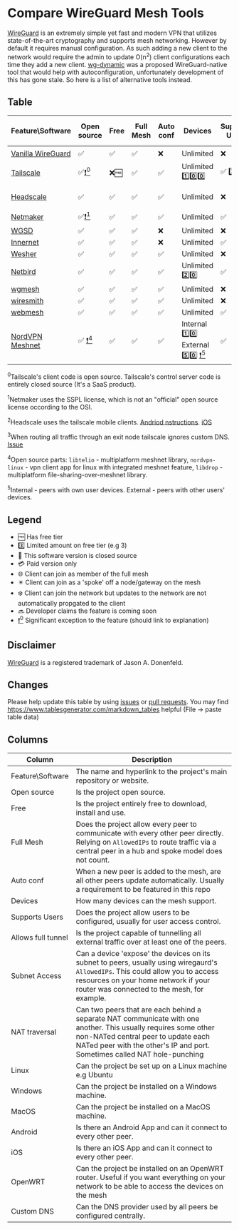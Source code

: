 # Compare WireGuard Mesh Tools
[WireGuard](https://wireguard.com/) is an extremely simple yet fast and modern VPN that utilizes state-of-the-art cryptography and supports mesh networking. However by default it requires manual configuration. As such adding a new client to the network would require the admin to update O(n<sup>2</sup>) client configurations each time they add a new client. [wg-dynamic](https://git.zx2c4.com/wg-dynamic/about/docs/idea.md) was a proposed WireGuard-native tool that would help with autoconfiguration, unfortunately development of this has gone stale. So here is a list of alternative tools instead.

## Table
| Feature\Software | Open source | Free | Full Mesh | Auto conf | Devices | Supports Users | Allows full tunnel | Subnet Access | NAT traversal | Linux | Windows | MacOS | Android | iOS | OpenWRT | Custom DNS |
|---|---|---|---|---|---|---|---|---|---|---|---|---|---|---|---|---|
| [Vanilla WireGuard](https://www.wireguard.com/repositories/) | :white_check_mark: | :white_check_mark: | :white_check_mark: | :x: | Unlimited | :x: | :white_check_mark: | :white_check_mark: | :x: | :eight_pointed_black_star: | :eight_pointed_black_star: | :eight_pointed_black_star: | :eight_pointed_black_star: | :eight_pointed_black_star: | :eight_pointed_black_star: | :white_check_mark: |
| [Tailscale](https://github.com/tailscale/tailscale) | :white_check_mark:[:exclamation:<sup>0<sup>](#tsexplain1) | :x::free: | :white_check_mark: | :white_check_mark: | Unlimited :one::zero::zero: | :white_check_mark: :three: | :white_check_mark: | :white_check_mark: | :white_check_mark: | :globe_with_meridians: | :globe_with_meridians::lock_with_ink_pen: | :globe_with_meridians::lock_with_ink_pen: | :globe_with_meridians: | :globe_with_meridians::lock_with_ink_pen: | :white_check_mark: | :white_check_mark: [:exclamation:<sup>3<sup>](#tsexplain2) |
| [Headscale](https://github.com/juanfont/headscale) | :white_check_mark: | :white_check_mark: | :white_check_mark: | :white_check_mark: | Unlimited | :x: | :white_check_mark: | :white_check_mark: | :white_check_mark: | :globe_with_meridians: | :globe_with_meridians: | :globe_with_meridians: | :globe_with_meridians:[:exclamation:<sup>2<sup>](#hsexplain1) | :globe_with_meridians::lock_with_ink_pen:[:exclamation:<sup>2<sup>](#hsexplain1) | :white_check_mark: | :white_check_mark: |
| [Netmaker](https://github.com/gravitl/netmaker) | :white_check_mark:[:exclamation:<sup>1<sup>](#nmexplain1) | :white_check_mark: | :white_check_mark: | :white_check_mark: | Unlimited | :white_check_mark: | :white_check_mark: | :white_check_mark: | :white_check_mark: | :globe_with_meridians: | :globe_with_meridians: | :globe_with_meridians: | :eight_pointed_black_star::snowflake: | :eight_pointed_black_star::snowflake: | :white_check_mark: | :white_check_mark: |
| [WGSD](https://github.com/jwhited/wgsd) | :white_check_mark: | :white_check_mark: | :white_check_mark: | :x: | Unlimited | :x: | :white_check_mark: | :x: | :white_check_mark: | :white_check_mark: | :x: | :x: | :x: | :x: | :x: | :x: |
| [Innernet](https://github.com/tonarino/innernet ) | :white_check_mark: | :white_check_mark: | :white_check_mark: | :x: | Unlimited | :white_check_mark: | :white_check_mark: | :x: | :white_check_mark: | :white_check_mark: | :x: | :white_check_mark: | :x: | :x: | :x: |  |
| [Wesher](https://github.com/costela/wesher) | :white_check_mark: | :white_check_mark: | :white_check_mark: | :white_check_mark: | Unlimited | :x: |  |  |  | :white_check_mark: | :x: | :x: | :x: | :x: | :x: | :x: |
| [Netbird](https://github.com/netbirdio/netbird) | :white_check_mark: | :white_check_mark: | :white_check_mark: | :white_check_mark: | Unlimited :two::zero: | :white_check_mark: | :white_check_mark: | :white_check_mark: | :white_check_mark: | :white_check_mark: | :white_check_mark: | :white_check_mark: | :x: | :x: | :white_check_mark: | :white_check_mark: |
| [wgmesh](https://github.com/aschmidt75/wgmesh) | :white_check_mark: | :white_check_mark: | :white_check_mark: | :white_check_mark: | Unlimited | :x: | :white_check_mark: | :x: | :x: | :globe_with_meridians: | :x: | :x: | :x: | :x: | :x: | :x: |
| [wiresmith](https://github.com/svenstaro/wiresmith) | :white_check_mark: | :white_check_mark: | :white_check_mark: | :white_check_mark: | Unlimited | :x: | :x: | :x: | :x: | :globe_with_meridians: | :x: | :x: | :x: | :x: | :x: | :x: |
| [webmesh](https://github.com/webmeshproj/webmesh) | :white_check_mark: | :white_check_mark: | :white_check_mark: | :white_check_mark: | Unlimited | :white_check_mark: | :white_check_mark: | :white_check_mark: | :white_check_mark: | :globe_with_meridians: | :globe_with_meridians: | :globe_with_meridians: | :soon: | :soon: | :soon: | :white_check_mark: |
| [NordVPN Meshnet](https://github.com/NordSecurity/libtelio) | :white_check_mark: [:exclamation:<sup>4<sup>](#nvmexplain1) | :white_check_mark: | :white_check_mark: | :white_check_mark: | Internal :one::zero: External :five::zero: [:exclamation:<sup>5<sup>](#nvmexplain2) | :white_check_mark: | :white_check_mark: | :white_check_mark: | :white_check_mark: | :globe_with_meridians: | :globe_with_meridians: :lock_with_ink_pen: | :globe_with_meridians: :lock_with_ink_pen: | :globe_with_meridians: :lock_with_ink_pen: | :globe_with_meridians: :lock_with_ink_pen: | :soon: | :white_check_mark: |
  
 <sup>0</sup><a name="tsexplain1">Tailscale's client code is open source. Tailscale's control server code is entirely closed source (It's a SaaS product).</a>  
  
 <sup>1</sup><a name="nmexplain1">Netmaker uses the SSPL license, which is not an "official" open source license occording to the OSI.</a>  
  
 <sup>2</sup><a name="hsexplain1">Headscale uses the tailscale mobile clients. <a href="https://github.com/juanfont/headscale/blob/main/docs/android-client.md">Andriod nstructions</a></a>. <a href="https://github.com/juanfont/headscale/blob/main/docs/iOS-client.md">iOS</a></a>
  
 <sup>3</sup><a name="tsexplain2">When routing all traffic through an exit node tailscale ignores custom DNS. <a href="https://github.com/tailscale/tailscale/issues/8237">Issue</a></a>

 <sup>4</sup><a name="nvmexplain1">Open source parts: `libtelio` - multiplatform meshnet library, `nordvpn-linux` - vpn client app for linux with integrated meshnet feature, `libdrop` - multiplatform file-sharing-over-meshnet library.</a>

 <sup>5</sup><a name="nvmexplain2">Internal - peers with own user devices. External - peers with other users' devices.</a>
 
## Legend
- :free: Has free tier
- :three: Limited amount on free tier (e.g 3)
- :lock_with_ink_pen: This software version is closed source
- :credit_card: Paid version only
- :globe_with_meridians: Client can join as member of the full mesh
- :eight_pointed_black_star: Client can join as a 'spoke' off a node/gateway on the mesh
- :snowflake: Client can join the network but updates to the network are not automatically propgated to the client
- :soon: Developer claims the feature is coming soon
- [:exclamation:<sup>0<sup>](https://github.com/HarvsG/WireGuardMeshes/blob/main/readme.md#legend) Significant exception to the feature (should link to explanation)

## Disclaimer
 [WireGuard](https://wireguard.com/) is a registered trademark of Jason A. Donenfeld.
 
## Changes
Please help update this table by using [issues](https://github.com/HarvsG/WireGuardMeshes/issues) or [pull requests](https://github.com/HarvsG/WireGuardMeshes/pulls). You may find https://www.tablesgenerator.com/markdown_tables helpful (File -> paste table data)

## Columns
| Column | Description |
|---|---|
| Feature\Software | The name and hyperlink to the project's main repository or website. |
| Open source | Is the project open source. |
| Free | Is the project entirely free to download, install and use. |
| Full Mesh | Does the project allow every peer to communicate with every other peer directly. Relying on `AllowedIPs` to route traffic via a central peer in a hub and spoke model does not count. |
| Auto conf | When a new peer is added to the mesh, are all other peers update automatically. Usually a requirement to be featured in this repo |
| Devices | How many devices can the mesh support. |
| Supports Users | Does the project allow users to be configured, usually for user access control. |
| Allows full tunnel | Is the project capable of tunnelling all external traffic over at least one of the peers. |
| Subnet Access | Can a device 'expose' the devices on its subnet to peers, usually using wiregaurd's `AllowedIPs`. This could allow you to access resources on your home network if your router was connected to the mesh, for example. |
| NAT traversal | Can two peers that are each behind a separate NAT communicate with one another. This usually requires some other non-NATed central peer to update each NATed peer with the other's IP and port. Sometimes called NAT hole-punching |
| Linux | Can the project be set up on a Linux machine e.g Ubuntu |
| Windows | Can the project be installed on a Windows machine. |
| MacOS | Can the project be installed on a MacOS machine. |
| Android | Is there an Android App and can it connect to every other peer. |
| iOS | Is there an iOS App and can it connect to every other peer. |
| OpenWRT | Can the project be installed on an OpenWRT router. Useful if you want everything on your network to be able to access the devices on the mesh |
| Custom DNS | Can the DNS provider used by all peers be configured centrally. |
